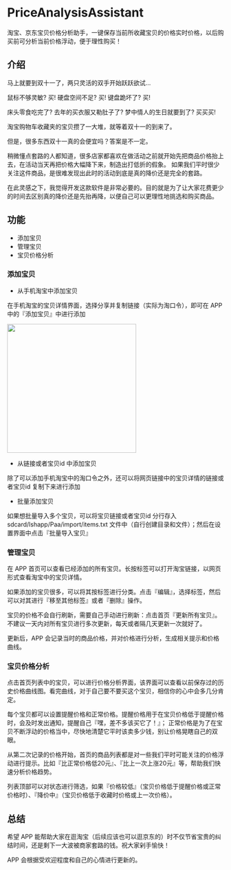 # PriceAnalysisAssistant
淘宝、京东宝贝价格分析助手，一键保存当前所收藏宝贝的价格实时价格，以后购买前可分析当前价格浮动，便于理性购买！

## 介绍

马上就要到双十一了，两只灵活的双手开始跃跃欲试...

鼠标不够灵敏? 买! 硬盘空间不足? 买! 键盘跪坏了? 买!

床头零食吃完了? 去年的买衣服又勒肚子了? 梦中情人的生日就要到了? 买买买!

淘宝购物车收藏夹的宝贝攒了一大堆，就等着双十一的到来了。

但是，很多东西双十一真的会便宜吗？答案是不一定。

稍微懂点套路的人都知道，很多店家都喜欢在做活动之前就开始先把商品价格抬上去，在活动当天再把价格大幅降下来，制造出打低折的假象。
如果我们平时很少关注这件商品，是很难发现出此时的活动到底是真的降价还是完全的套路。

在此灵感之下，我觉得开发这款软件是非常必要的。目的就是为了让大家花费更少的时间去区别真的降价还是先抬再降，以便自己可以更理性地挑选和购买商品。

## 功能

* 添加宝贝
* 管理宝贝
* 宝贝价格分析


### 添加宝贝

* 从手机淘宝中添加宝贝

在手机淘宝的宝贝详情界面，选择分享并复制链接（实际为淘口令），即可在 APP 中的『添加宝贝』中进行添加

<img src="screenshot/screenshot1.gif" width="300px" width="530px"/><br/>

* 从链接或者宝贝id 中添加宝贝

除了可以添加手机淘宝中的淘口令之外，还可以将网页链接中的宝贝详情的链接或者宝贝id 复制下来进行添加

* 批量添加宝贝

如果想批量导入多个宝贝，可以将宝贝链接或者宝贝id 分行存入 sdcard/lshapp/Paa/import/items.txt 文件中（自行创建目录和文件）；然后在设置界面中点击『批量导入宝贝』


### 管理宝贝

在 APP 首页可以查看已经添加的所有宝贝。长按标签可以打开淘宝链接，以网页形式查看淘宝中的宝贝详情。

如果添加的宝贝很多，可以将其按标签进行分类。点击『编辑』，选择标签，然后可以对其进行『移至其他标签』或者『删除』操作。

宝贝的价格不会自行刷新，需要自己手动进行刷新：点击首页『更新所有宝贝』。不建议一天内对所有宝贝进行多次更新，每天或者隔几天更新一次就好了。

更新后，APP 会记录当时的商品价格，并对价格进行分析，生成相关提示和价格曲线。


### 宝贝价格分析

点击首页列表中的宝贝，可以进行价格分析界面，该界面可以查看以前保存过的历史价格曲线图。看完曲线，对于自己要不要买这个宝贝，相信你的心中会多几分肯定。

每个宝贝都可以设置提醒价格和正常价格。提醒价格用于在宝贝价格低于提醒价格时，会及时发出通知，提醒自己『嘿，差不多该买它了！』；
正常价格是为了在宝贝不断浮动的价格当中，尽快地清楚它平时该卖多少钱，别让价格晃瞎自己的双眼。

从第二次记录的价格开始，首页的商品列表都是对一些我们平时可能关注的价格浮动进行提示。比如『比正常价格低20元』、『比上一次上涨20元』等，帮助我们快速分析价格趋势。

列表顶部可以对状态进行筛选，如果『价格较低』（宝贝价格低于提醒价格或正常价格时）、『降价中』（宝贝价格低于收藏时价格或上一次价格）。


## 总结

希望 APP 能帮助大家在逛淘宝（后续应该也可以逛京东的）时不仅节省宝贵的纠结时间，还是剩下一大波被商家套路的钱。祝大家剁手愉快！

APP 会根据受欢迎程度和自己的心情进行更新的。